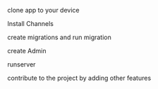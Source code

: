  clone app to your device 

Install Channels  

create migrations and run migration 

 create Admin

 runserver 

contribute to the project by adding other features 